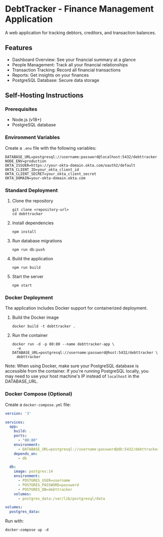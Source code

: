 # DebtTracker - Finance Management Application

A web application for tracking debtors, creditors, and transaction balances.

## Features

- Dashboard Overview: See your financial summary at a glance
- People Management: Track all your financial relationships 
- Transaction Tracking: Record all financial transactions
- Reports: Get insights on your finances
- PostgreSQL Database: Secure data storage

## Self-Hosting Instructions

### Prerequisites

- Node.js (v18+)
- PostgreSQL database

### Environment Variables

Create a `.env` file with the following variables:

```
DATABASE_URL=postgresql://username:password@localhost:5432/debttracker
NODE_ENV=production
OKTA_ISSUER=https://your-okta-domain.okta.com/oauth2/default
OKTA_CLIENT_ID=your_okta_client_id
OKTA_CLIENT_SECRET=your_okta_client_secret
OKTA_DOMAIN=your-okta-domain.okta.com
```

### Standard Deployment

1. Clone the repository
   ```
   git clone <repository-url>
   cd debttracker
   ```

2. Install dependencies
   ```
   npm install
   ```

3. Run database migrations
   ```
   npm run db:push
   ```

4. Build the application
   ```
   npm run build
   ```

5. Start the server
   ```
   npm start
   ```

### Docker Deployment

The application includes Docker support for containerized deployment.

1. Build the Docker image
   ```
   docker build -t debttracker .
   ```

2. Run the container
   ```
   docker run -d -p 80:80 --name debttracker-app \
     -e DATABASE_URL=postgresql://username:password@host:5432/debttracker \
     debttracker
   ```

Note: When using Docker, make sure your PostgreSQL database is accessible from the container. If you're running PostgreSQL locally, you may need to use your host machine's IP instead of `localhost` in the DATABASE_URL.

### Docker Compose (Optional)

Create a `docker-compose.yml` file:

```yaml
version: '3'

services:
  app:
    build: .
    ports:
      - "80:80"
    environment:
      - DATABASE_URL=postgresql://username:password@db:5432/debttracker
    depends_on:
      - db

  db:
    image: postgres:14
    environment:
      - POSTGRES_USER=username
      - POSTGRES_PASSWORD=password
      - POSTGRES_DB=debttracker
    volumes:
      - postgres_data:/var/lib/postgresql/data

volumes:
  postgres_data:
```

Run with:
```
docker-compose up -d
```
